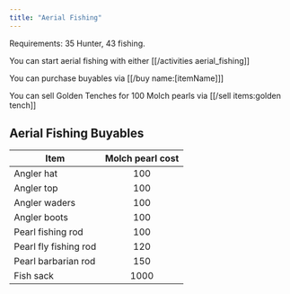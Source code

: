 ```yaml
---
title: "Aerial Fishing"
---
```


Requirements: 35 Hunter, 43 fishing.

You can start aerial fishing with either [[/activities aerial_fishing]]

You can purchase buyables via [[/buy name\:[itemName]]]

You can sell Golden Tenches for 100 Molch pearls via [[/sell items\:golden tench]]

## Aerial Fishing Buyables

| **Item**              | **Molch pearl cost** |
| --------------------- | :------------------: |
| Angler hat            |         100          |
| Angler top            |         100          |
| Angler waders         |         100          |
| Angler boots          |         100          |
| Pearl fishing rod     |         100          |
| Pearl fly fishing rod |         120          |
| Pearl barbarian rod   |         150          |
| Fish sack             |         1000         |
